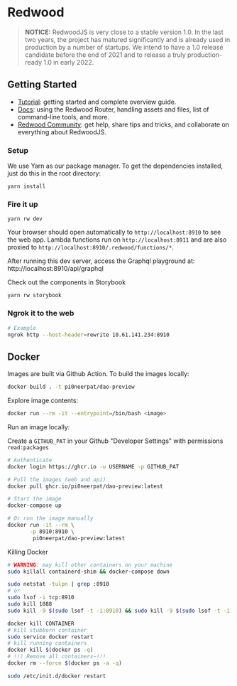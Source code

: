 # Redwood

> **NOTICE:** RedwoodJS is very close to a stable version 1.0. In the last two years,
> the project has matured significantly and is already used in production by a number
> of startups. We intend to have a 1.0 release candidate before the end of 2021 and
> to release a truly production-ready 1.0 in early 2022.

## Getting Started

- [Tutorial](https://redwoodjs.com/tutorial/welcome-to-redwood): getting started and complete overview guide.
- [Docs](https://redwoodjs.com/docs/introduction): using the Redwood Router, handling assets and files, list of command-line tools, and more.
- [Redwood Community](https://community.redwoodjs.com): get help, share tips and tricks, and collaborate on everything about RedwoodJS.

### Setup

We use Yarn as our package manager. To get the dependencies installed, just do this in the root directory:

```terminal
yarn install
```

### Fire it up

```terminal
yarn rw dev
```

Your browser should open automatically to `http://localhost:8910` to see the web app. Lambda functions run on `http://localhost:8911` and are also proxied to `http://localhost:8910/.redwood/functions/*`.

After running this dev server, access the Graphql playground at: http://localhost:8910/api/graphql

Check out the components in Storybook

```terminal
yarn rw storybook
```

### Ngrok it to the web

```bash
# Example
ngrok http --host-header=rewrite 10.61.141.234:8910
```

## Docker

Images are built via Github Action. To build the images locally:

```bash
docker build . -t pi0neerpat/dao-preview
```

Explore image contents:

```bash
docker run --rm -it --entrypoint=/bin/bash <image>
```

Run an image locally:

Create a `GITHUB_PAT` in your Github "Developer Settings" with permissions `read:packages`

```bash
# Authenticate
docker login https://ghcr.io -u USERNAME -p GITHUB_PAT

# Pull the images (web and api)
docker pull ghcr.io/pi0neerpat/dao-preview:latest

# Start the image
docker-compose up

# Or run the image manually
docker run -it --rm \
       -p 8910:8910 \
        pi0neerpat/dao-preview:latest
```

Killing Docker

```bash
# WARNING: may kill other containers on your machine
sudo killall containerd-shim && docker-compose down

sudo netstat -tulpn | grep :8910
# or
sudo lsof -i tcp:8910
sudo kill 1888
sudo kill -9 $(sudo lsof -t -i:8910) && sudo kill -9 $(sudo lsof -t -i:8911)

docker kill CONTAINER
# kill stubborn container
sudo service docker restart
# kill running containers
docker kill $(docker ps -q)
# !!! Remove all containers~!!!
docker rm --force $(docker ps -a -q)

sudo /etc/init.d/docker restart
```
